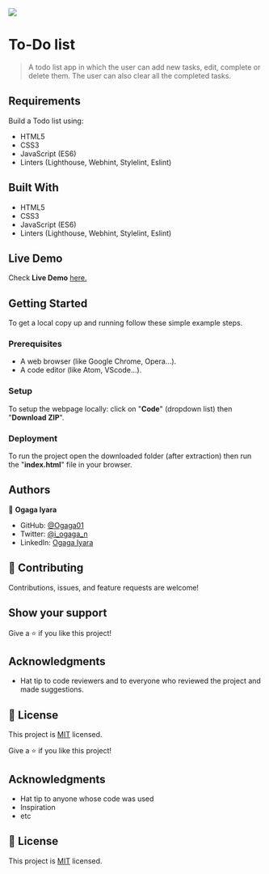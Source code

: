 ![](https://img.shields.io/badge/Microverse-blueviolet)

# To-Do list

> A todo list app in which the user can add new tasks, edit, complete or delete them. The user can also clear all the completed tasks.

## Requirements

Build a Todo list using:

- HTML5
- CSS3
- JavaScript (ES6)
- Linters (Lighthouse, Webhint, Stylelint, Eslint)

## Built With

- HTML5
- CSS3
- JavaScript (ES6)
- Linters (Lighthouse, Webhint, Stylelint, Eslint)

## Live Demo

Check **Live Demo** [here.](https://ogaga01.github.io/To-do/)

## Getting Started

To get a local copy up and running follow these simple example steps.

### Prerequisites

- A web browser (like Google Chrome, Opera...).
- A code editor (like Atom, VScode...).

### Setup

To setup the webpage locally: click on "**Code**" (dropdown list) then "**Download ZIP**".

### Deployment

To run the project open the downloaded folder (after extraction) then run the "**index.html**" file in your browser.

## Authors

👤 **Ogaga Iyara**

- GitHub: [@Ogaga01](https://github.com/Ogaga01)
- Twitter: [@i_ogaga_n](https://twitter.com/i_ogaga_n)
- LinkedIn: [Ogaga Iyara](https://www.linkedin.com/in/ogaga-iyara/)



## 🤝 Contributing

Contributions, issues, and feature requests are welcome!

## Show your support

Give a ⭐️ if you like this project!

## Acknowledgments

- Hat tip to code reviewers and to everyone who reviewed the project and made suggestions.

## 📝 License

This project is [MIT](./MIT.md) licensed.

Give a ⭐️ if you like this project!

## Acknowledgments

- Hat tip to anyone whose code was used
- Inspiration
- etc

## 📝 License

This project is [MIT](./MIT.md) licensed.
